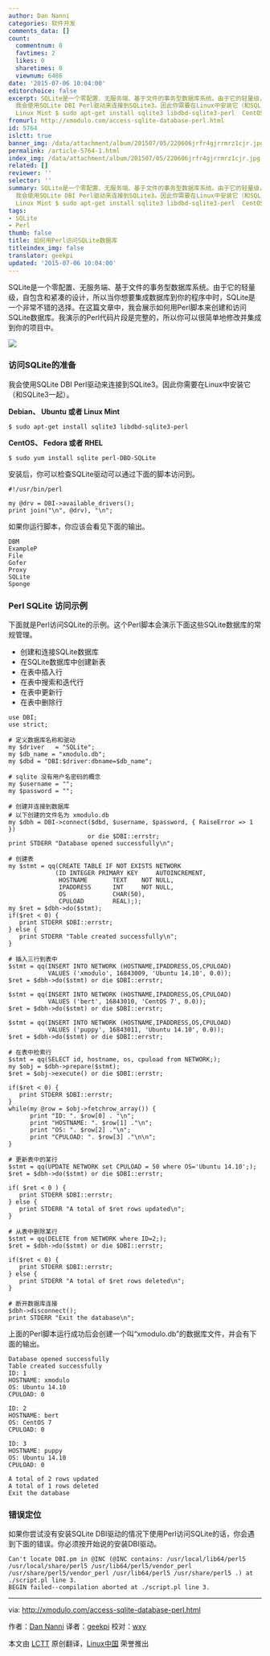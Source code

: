 ```yaml
---
author: Dan Nanni
categories: 软件开发
comments_data: []
count:
  commentnum: 0
  favtimes: 2
  likes: 0
  sharetimes: 0
  viewnum: 6486
date: '2015-07-06 10:04:00'
editorchoice: false
excerpt: SQLite是一个零配置、无服务端、基于文件的事务型数据库系统。由于它的轻量级，自包含和紧凑的设计，所以当你想要集成数据库到你的程序中时，SQLite是一个非常不错的选择。在这篇文章中，我会展示如何用Perl脚本来创建和访问SQLite数据库。我演示的Perl代码片段是完整的，所以你可以很简单地修改并集成到你的项目中。  访问SQLite的准备
  我会使用SQLite DBI Perl驱动来连接到SQLite3。因此你需要在Linux中安装它（和SQLite3一起）。 Debian、 Ubuntu 或者
  Linux Mint $ sudo apt-get install sqlite3 libdbd-sqlite3-perl  CentOS、 Fedor
fromurl: http://xmodulo.com/access-sqlite-database-perl.html
id: 5764
islctt: true
banner_img: /data/attachment/album/201507/05/220606jrfr4gjrrmrz1cjr.jpg
permalink: /article-5764-1.html
index_img: /data/attachment/album/201507/05/220606jrfr4gjrrmrz1cjr.jpg.thumb.jpg
related: []
reviewer: ''
selector: ''
summary: SQLite是一个零配置、无服务端、基于文件的事务型数据库系统。由于它的轻量级，自包含和紧凑的设计，所以当你想要集成数据库到你的程序中时，SQLite是一个非常不错的选择。在这篇文章中，我会展示如何用Perl脚本来创建和访问SQLite数据库。我演示的Perl代码片段是完整的，所以你可以很简单地修改并集成到你的项目中。  访问SQLite的准备
  我会使用SQLite DBI Perl驱动来连接到SQLite3。因此你需要在Linux中安装它（和SQLite3一起）。 Debian、 Ubuntu 或者
  Linux Mint $ sudo apt-get install sqlite3 libdbd-sqlite3-perl  CentOS、 Fedor
tags:
- SQLite
- Perl
thumb: false
title: 如何用Perl访问SQLite数据库
titleindex_img: false
translator: geekpi
updated: '2015-07-06 10:04:00'
---
```


SQLite是一个零配置、无服务端、基于文件的事务型数据库系统。由于它的轻量级，自包含和紧凑的设计，所以当你想要集成数据库到你的程序中时，SQLite是一个非常不错的选择。在这篇文章中，我会展示如何用Perl脚本来创建和访问SQLite数据库。我演示的Perl代码片段是完整的，所以你可以很简单地修改并集成到你的项目中。


![](/data/attachment/album/201507/05/220606jrfr4gjrrmrz1cjr.jpg)


### 访问SQLite的准备


我会使用SQLite DBI Perl驱动来连接到SQLite3。因此你需要在Linux中安装它（和SQLite3一起）。


**Debian、 Ubuntu 或者 Linux Mint**



```
$ sudo apt-get install sqlite3 libdbd-sqlite3-perl

```

**CentOS、 Fedora 或者 RHEL**



```
$ sudo yum install sqlite perl-DBD-SQLite

```

安装后，你可以检查SQLite驱动可以通过下面的脚本访问到。



```
#!/usr/bin/perl

my @drv = DBI->available_drivers();
print join("\n", @drv), "\n";

```

如果你运行脚本，你应该会看见下面的输出。



```
DBM
ExampleP
File
Gofer
Proxy
SQLite
Sponge

```

### Perl SQLite 访问示例


下面就是Perl访问SQLite的示例。这个Perl脚本会演示下面这些SQLite数据库的常规管理。


* 创建和连接SQLite数据库
* 在SQLite数据库中创建新表
* 在表中插入行
* 在表中搜索和迭代行
* 在表中更新行
* 在表中删除行



```
use DBI;
use strict;

# 定义数据库名称和驱动
my $driver   = "SQLite";
my $db_name = "xmodulo.db";
my $dbd = "DBI:$driver:dbname=$db_name";

# sqlite 没有用户名密码的概念
my $username = "";
my $password = "";

# 创建并连接到数据库
# 以下创建的文件名为 xmodulo.db
my $dbh = DBI->connect($dbd, $username, $password, { RaiseError => 1 })
                      or die $DBI::errstr;
print STDERR "Database opened successfully\n";

# 创建表
my $stmt = qq(CREATE TABLE IF NOT EXISTS NETWORK
             (ID INTEGER PRIMARY KEY     AUTOINCREMENT,
              HOSTNAME       TEXT    NOT NULL,
              IPADDRESS      INT     NOT NULL,
              OS             CHAR(50),
              CPULOAD        REAL););
my $ret = $dbh->do($stmt);
if($ret < 0) {
   print STDERR $DBI::errstr;
} else {
   print STDERR "Table created successfully\n";
}

# 插入三行到表中
$stmt = qq(INSERT INTO NETWORK (HOSTNAME,IPADDRESS,OS,CPULOAD)
           VALUES ('xmodulo', 16843009, 'Ubuntu 14.10', 0.0));
$ret = $dbh->do($stmt) or die $DBI::errstr;

$stmt = qq(INSERT INTO NETWORK (HOSTNAME,IPADDRESS,OS,CPULOAD)
           VALUES ('bert', 16843010, 'CentOS 7', 0.0));
$ret = $dbh->do($stmt) or die $DBI::errstr;

$stmt = qq(INSERT INTO NETWORK (HOSTNAME,IPADDRESS,OS,CPULOAD)
           VALUES ('puppy', 16843011, 'Ubuntu 14.10', 0.0));
$ret = $dbh->do($stmt) or die $DBI::errstr;

# 在表中检索行
$stmt = qq(SELECT id, hostname, os, cpuload from NETWORK;);
my $obj = $dbh->prepare($stmt);
$ret = $obj->execute() or die $DBI::errstr;

if($ret < 0) {
   print STDERR $DBI::errstr;
}
while(my @row = $obj->fetchrow_array()) {
      print "ID: ". $row[0] . "\n";
      print "HOSTNAME: ". $row[1] ."\n";
      print "OS: ". $row[2] ."\n";
      print "CPULOAD: ". $row[3] ."\n\n";
}

# 更新表中的某行
$stmt = qq(UPDATE NETWORK set CPULOAD = 50 where OS='Ubuntu 14.10';);
$ret = $dbh->do($stmt) or die $DBI::errstr;

if( $ret < 0 ) {
   print STDERR $DBI::errstr;
} else {
   print STDERR "A total of $ret rows updated\n";
}

# 从表中删除某行
$stmt = qq(DELETE from NETWORK where ID=2;);
$ret = $dbh->do($stmt) or die $DBI::errstr;

if($ret < 0) {
   print STDERR $DBI::errstr;
} else {
   print STDERR "A total of $ret rows deleted\n";
}

# 断开数据库连接
$dbh->disconnect();
print STDERR "Exit the database\n";

```

上面的Perl脚本运行成功后会创建一个叫“xmodulo.db”的数据库文件，并会有下面的输出。



```
Database opened successfully
Table created successfully
ID: 1
HOSTNAME: xmodulo
OS: Ubuntu 14.10
CPULOAD: 0

ID: 2
HOSTNAME: bert
OS: CentOS 7
CPULOAD: 0

ID: 3
HOSTNAME: puppy
OS: Ubuntu 14.10
CPULOAD: 0

A total of 2 rows updated
A total of 1 rows deleted
Exit the database

```

### 错误定位


如果你尝试没有安装SQLite DBI驱动的情况下使用Perl访问SQLite的话，你会遇到下面的错误。你必须按开始说的安装DBI驱动。



```
Can't locate DBI.pm in @INC (@INC contains: /usr/local/lib64/perl5 /usr/local/share/perl5 /usr/lib64/perl5/vendor_perl /usr/share/perl5/vendor_perl /usr/lib64/perl5 /usr/share/perl5 .) at ./script.pl line 3.
BEGIN failed--compilation aborted at ./script.pl line 3.

```



---


via: <http://xmodulo.com/access-sqlite-database-perl.html>


作者：[Dan Nanni](http://xmodulo.com/author/nanni) 译者：[geekpi](https://github.com/geekpi) 校对：[wxy](https://github.com/wxy)


本文由 [LCTT](https://github.com/LCTT/TranslateProject) 原创翻译，[Linux中国](https://linux.cn/) 荣誉推出